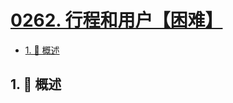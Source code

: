 # [0262. 行程和用户【困难】](https://github.com/Tdahuyou/TNotes.leetcode/tree/main/notes/0262.%20%E8%A1%8C%E7%A8%8B%E5%92%8C%E7%94%A8%E6%88%B7%E3%80%90%E5%9B%B0%E9%9A%BE%E3%80%91)

<!-- region:toc -->

- [1. 📝 概述](#1--概述)

<!-- endregion:toc -->

## 1. 📝 概述
